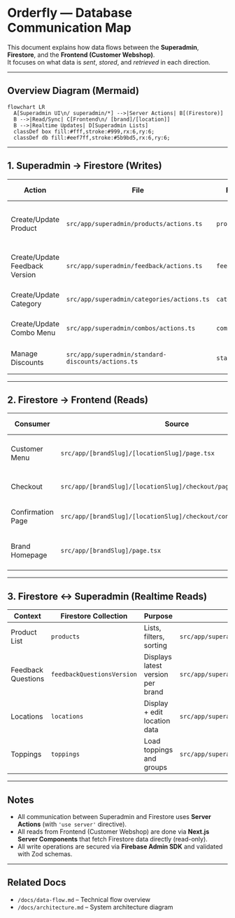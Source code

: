 # Orderfly — Database Communication Map

This document explains how data flows between the **Superadmin**, **Firestore**, and the **Frontend (Customer Webshop)**.  
It focuses on what data is *sent*, *stored*, and *retrieved* in each direction.

---

## Overview Diagram (Mermaid)

```mermaid
flowchart LR
  A[Superadmin UI\n/ superadmin/*] -->|Server Actions| B[(Firestore)]
  B -->|Read/Sync| C[Frontend\n/ [brand]/[location]]
  B -->|Realtime Updates| D[Superadmin Lists]
  classDef box fill:#fff,stroke:#999,rx:6,ry:6;
  classDef db fill:#eef7ff,stroke:#5b9bd5,rx:6,ry:6;
```

---

## 1. Superadmin → Firestore (Writes)

| Action                         | File                                               | Firestore Collection       | Payload Example                                                 | Description                                           |
| ------------------------------ | -------------------------------------------------- | -------------------------- | --------------------------------------------------------------- | ----------------------------------------------------- |
| Create/Update Product          | `src/app/superadmin/products/actions.ts`           | `products`                 | `{ brandId, locationIds, categoryId, productName, price, ... }` | Server Action that saves or updates product documents |
| Create/Update Feedback Version | `src/app/superadmin/feedback/actions.ts`           | `feedbackQuestionsVersion` | `{ versionLabel, questions[], orderTypes, language }`           | Stores versioned feedback questionnaires              |
| Create/Update Category         | `src/app/superadmin/categories/actions.ts`         | `categories`               | `{ name, sortOrder, isActive }`                                 | Updates category documents                            |
| Create/Update Combo Menu       | `src/app/superadmin/combos/actions.ts`             | `combos`                   | `{ brandId, items[], price }`                                   | Creates combo menu configurations                     |
| Manage Discounts               | `src/app/superadmin/standard-discounts/actions.ts` | `standardDiscounts`        | `{ type, value, minOrder, active }`                             | Updates automatic discounts                           |

---

## 2. Firestore → Frontend (Reads)

| Consumer          | Source                                                              | Firestore Collections                             | Data Used                               | Purpose                             |
| ----------------- | ------------------------------------------------------------------- | ------------------------------------------------- | --------------------------------------- | ----------------------------------- |
| Customer Menu     | `src/app/[brandSlug]/[locationSlug]/page.tsx`                       | `products`, `categories`, `toppings`, `allergens` | Product listings, category filters      | Displays full menu on webshop       |
| Checkout          | `src/app/[brandSlug]/[locationSlug]/checkout/page.tsx`              | `products`, `settings`                            | Product price, availability, tax rules  | Prepares checkout and pricing       |
| Confirmation Page | `src/app/[brandSlug]/[locationSlug]/checkout/confirmation/page.tsx` | `orders`                                          | `{ id, total, items[], paymentStatus }` | Displays order confirmation         |
| Brand Homepage    | `src/app/[brandSlug]/page.tsx`                                      | `locations`, `settings`                           | Locations, branding details             | Loads available locations per brand |

---

## 3. Firestore ↔ Superadmin (Realtime Reads)

| Context            | Firestore Collection       | Purpose                           | File                                    |
| ------------------ | -------------------------- | --------------------------------- | --------------------------------------- |
| Product List       | `products`                 | Lists, filters, sorting           | `src/app/superadmin/products/page.tsx`  |
| Feedback Questions | `feedbackQuestionsVersion` | Displays latest version per brand | `src/app/superadmin/feedback/page.tsx`  |
| Locations          | `locations`                | Display + edit location data      | `src/app/superadmin/locations/page.tsx` |
| Toppings           | `toppings`                 | Load toppings and groups          | `src/app/superadmin/toppings/page.tsx`  |

---

## Notes

* All communication between Superadmin and Firestore uses **Server Actions** (with `'use server'` directive).
* All reads from Frontend (Customer Webshop) are done via **Next.js Server Components** that fetch Firestore data directly (read-only).
* All write operations are secured via **Firebase Admin SDK** and validated with Zod schemas.

---

## Related Docs

* `/docs/data-flow.md` – Technical flow overview
* `/docs/architecture.md` – System architecture diagram
